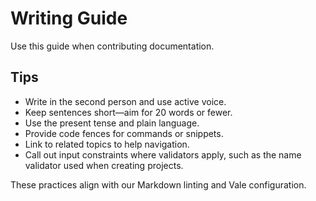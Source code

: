 # Writing Guide

Use this guide when contributing documentation.

## Tips

- Write in the second person and use active voice.
- Keep sentences short—aim for 20 words or fewer.
- Use the present tense and plain language.
- Provide code fences for commands or snippets.
- Link to related topics to help navigation.
- Call out input constraints where validators apply, such as the name
  validator used when creating projects.

These practices align with our Markdown linting and Vale configuration.
